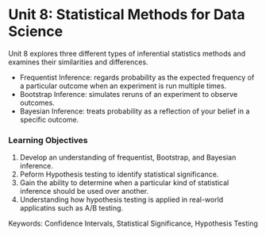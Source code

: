 # Unit 8: Statistical Methods for Data Science
 
 Unit 8 explores three different types of inferential statistics methods and examines their similarities and differences. 
 - Frequentist Inference: regards probability as the expected frequency of a particular outcome when an experiment is run multiple times.
 - Bootstrap Inference: simulates reruns of an experiment to observe outcomes.
 - Bayesian Inference: treats probability as a reflection of your belief in a specific outcome.
 ### Learning Objectives
 1. Develop an understanding of frequentist, Bootstrap, and Bayesian inference. 
 2. Peform Hypothesis testing to identify statistical significance.
 3. Gain the ability to determine when a particular kind of statistical inference should be used over another.
 4. Understanding how hypothesis testing is applied in real-world applicatins such as A/B testing.
 
 Keywords: Confidence Intervals, Statistical Significance, Hypothesis Testing


